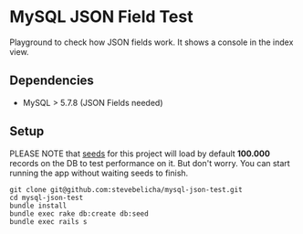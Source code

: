 MySQL JSON Field Test
=====================

Playground to check how JSON fields work. It shows a console in the index view.

## Dependencies
- MySQL > 5.7.8 (JSON Fields needed)

## Setup
PLEASE NOTE that [seeds](./db/seeds.rb) for this project will load by default <b>100.000</b> records on the DB to test performance on it.
But don't worry. You can start running the app without waiting seeds to finish.

```
git clone git@github.com:stevebelicha/mysql-json-test.git
cd mysql-json-test
bundle install
bundle exec rake db:create db:seed
bundle exec rails s
```
